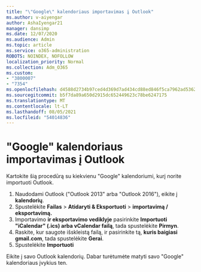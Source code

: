 ```yaml
---
title: "\"Google\" kalendoriaus importavimas į Outlook"
ms.author: v-aiyengar
author: AshaIyengar21
manager: dansimp
ms.date: 12/07/2020
ms.audience: Admin
ms.topic: article
ms.service: o365-administration
ROBOTS: NOINDEX, NOFOLLOW
localization_priority: Normal
ms.collection: Adm_O365
ms.custom:
- "3800007"
- "7354"
ms.openlocfilehash: d4588d2734b97ced4d369d7ad434cd88ed846f5ca7962ad5362301fea7c54114
ms.sourcegitcommit: b5f7da89a650d2915dc652449623c78be6247175
ms.translationtype: MT
ms.contentlocale: lt-LT
ms.lasthandoff: 08/05/2021
ms.locfileid: "54014836"
---
```

# <a name="import-your-google-calendar-to-outlook"></a>"Google" kalendoriaus importavimas į Outlook

Kartokite šią procedūrą su kiekvienu "Google" kalendoriumi, kurį norite importuoti Outlook.

1. Naudodami Outlook ("Outlook 2013" arba "Outlook 2016"), eikite į **kalendorių**.
1. Spustelėkite **Failas**  >  **Atidaryti & Eksportuoti**  >  **importavimą / eksportavimą.**
1. Importavimo **ir eksportavimo vediklyje** pasirinkite **Importuoti "iCalendar" (.ics) arba vCalendar failą**, tada spustelėkite **Pirmyn**.
1. Raskite, kur saugote išskleistą failą, ir pasirinkite tą, **kuris baigiasi gmail.com**, tada spustelėkite **Gerai**.
1. Spustelėkite **Importuoti**

Eikite į savo Outlook kalendorių. Dabar turėtumėte matyti savo "Google" kalendoriaus įvykius ten.
